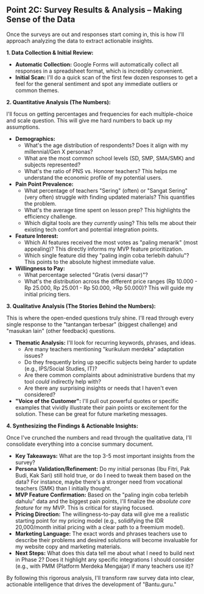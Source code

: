 
## Point 2C: Survey Results & Analysis – Making Sense of the Data

Once the surveys are out and responses start coming in, this is how I'll approach analyzing the data to extract actionable insights.

**1. Data Collection & Initial Review:**

- **Automatic Collection:** Google Forms will automatically collect all responses in a spreadsheet format, which is incredibly convenient.
- **Initial Scan:** I'll do a quick scan of the first few dozen responses to get a feel for the general sentiment and spot any immediate outliers or common themes.

**2. Quantitative Analysis (The Numbers):**

I'll focus on getting percentages and frequencies for each multiple-choice and scale question. This will give me hard numbers to back up my assumptions.

- **Demographics:**
  - What's the age distribution of respondents? Does it align with my millennial/Gen X personas?
  - What are the most common school levels (SD, SMP, SMA/SMK) and subjects represented?
  - What's the ratio of PNS vs. Honorer teachers? This helps me understand the economic profile of my potential users.
- **Pain Point Prevalence:**
  - What percentage of teachers "Sering" (often) or "Sangat Sering" (very often) struggle with finding updated materials? This quantifies the problem.
  - What's the average time spent on lesson prep? This highlights the efficiency challenge.
  - Which digital tools are they _currently_ using? This tells me about their existing tech comfort and potential integration points.
- **Feature Interest:**
  - Which AI features received the most votes as "paling menarik" (most appealing)? This directly informs my MVP feature prioritization.
  - Which single feature did they "paling ingin coba terlebih dahulu"? This points to the absolute highest immediate value.
- **Willingness to Pay:**
  - What percentage selected "Gratis (versi dasar)"?
  - What's the distribution across the different price ranges (Rp 10.000 - Rp 25.000, Rp 25.001 - Rp 50.000, >Rp 50.000)? This will guide my initial pricing tiers.

**3. Qualitative Analysis (The Stories Behind the Numbers):**

This is where the open-ended questions truly shine. I'll read through every single response to the "tantangan terbesar" (biggest challenge) and "masukan lain" (other feedback) questions.

- **Thematic Analysis:** I'll look for recurring keywords, phrases, and ideas.
  - Are many teachers mentioning "kurikulum merdeka" adaptation issues?
  - Do they frequently bring up specific subjects being harder to update (e.g., IPS/Social Studies, IT)?
  - Are there common complaints about administrative burdens that my tool _could_ indirectly help with?
  - Are there any surprising insights or needs that I haven't even considered?
- **"Voice of the Customer":** I'll pull out powerful quotes or specific examples that vividly illustrate their pain points or excitement for the solution. These can be great for future marketing messages.

**4. Synthesizing the Findings & Actionable Insights:**

Once I've crunched the numbers and read through the qualitative data, I'll consolidate everything into a concise summary document.

- **Key Takeaways:** What are the top 3-5 most important insights from the survey?
- **Persona Validation/Refinement:** Do my initial personas (Ibu Fitri, Pak Budi, Kak Sari) still hold true, or do I need to tweak them based on the data? For instance, maybe there's a stronger need from vocational teachers (SMK) than I initially thought.
- **MVP Feature Confirmation:** Based on the "paling ingin coba terlebih dahulu" data and the biggest pain points, I'll finalize the _absolute core feature_ for my MVP. This is critical for staying focused.
- **Pricing Direction:** The willingness-to-pay data will give me a realistic starting point for my pricing model (e.g., solidifying the IDR 20,000/month initial pricing with a clear path to a freemium model).
- **Marketing Language:** The exact words and phrases teachers use to describe their problems and desired solutions will become invaluable for my website copy and marketing materials.
- **Next Steps:** What does this data tell me about what I need to build next in Phase 2? Does it highlight any specific integrations I should consider (e.g., with PMM (Platform Merdeka Mengajar) if many teachers use it)?

By following this rigorous analysis, I'll transform raw survey data into clear, actionable intelligence that drives the development of "Bantu.guru."
